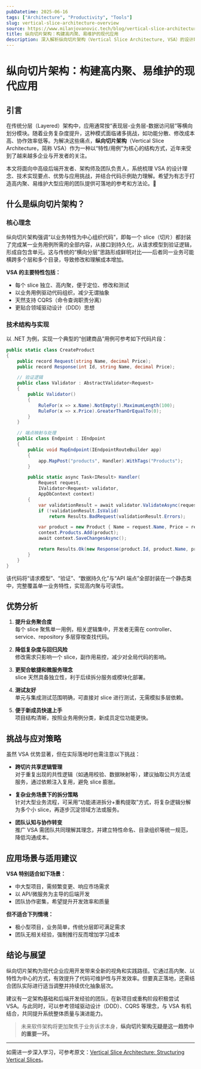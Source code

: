 ```yaml
---
pubDatetime: 2025-06-16
tags: ["Architecture", "Productivity", "Tools"]
slug: vertical-slice-architecture-overview
source: https://www.milanjovanovic.tech/blog/vertical-slice-architecture-structuring-vertical-slices
title: 纵向切片架构：构建高内聚、易维护的现代应用
description: 深入解析纵向切片架构（Vertical Slice Architecture, VSA）的设计理念、技术实现与最佳实践，助力开发团队打造更高效、可维护的企业级系统。
---
```


# 纵向切片架构：构建高内聚、易维护的现代应用

## 引言

在传统分层（Layered）架构中，应用通常按“表现层-业务层-数据访问层”等横向划分模块。随着业务复杂度提升，这种模式面临诸多挑战，如功能分散、修改成本高、协作效率低等。为解决这些痛点，**纵向切片架构**（Vertical Slice Architecture，简称 VSA）作为一种以“特性/用例”为核心的结构方式，近年来受到了越来越多企业与开发者的关注。

本文将面向中高级后端开发者、架构师及团队负责人，系统梳理 VSA 的设计理念、技术实现要点、优势与应用挑战，并结合代码示例助力理解。希望为有志于打造高内聚、易维护大型应用的团队提供可落地的参考和方法论。🚀

## 什么是纵向切片架构？

### 核心理念

纵向切片架构强调“以业务特性为中心组织代码”，即每一个 slice（切片）都封装了完成某一业务用例所需的全部内容，从接口到持久化，从请求模型到验证逻辑，形成自包含单元。这与传统的“横向分层”思路形成鲜明对比——后者同一业务可能横跨多个层和多个目录，导致修改和理解成本增加。

**VSA 的主要特性包括：**

- 每个 slice 独立、高内聚，便于定位、修改和测试
- 以业务用例驱动代码组织，减少无谓抽象
- 天然支持 CQRS（命令查询职责分离）
- 更贴合领域驱动设计（DDD）思想

### 技术结构与实现

以 .NET 为例，实现一个典型的“创建商品”用例可参考如下代码片段：

```csharp
public static class CreateProduct
{
    public record Request(string Name, decimal Price);
    public record Response(int Id, string Name, decimal Price);

    // 验证逻辑
    public class Validator : AbstractValidator<Request>
    {
        public Validator()
        {
            RuleFor(x => x.Name).NotEmpty().MaximumLength(100);
            RuleFor(x => x.Price).GreaterThanOrEqualTo(0);
        }
    }

    // 端点映射与处理
    public class Endpoint : IEndpoint
    {
        public void MapEndpoint(IEndpointRouteBuilder app)
        {
            app.MapPost("products", Handler).WithTags("Products");
        }

        public static async Task<IResult> Handler(
            Request request,
            IValidator<Request> validator,
            AppDbContext context)
        {
            var validationResult = await validator.ValidateAsync(request);
            if (!validationResult.IsValid)
                return Results.BadRequest(validationResult.Errors);

            var product = new Product { Name = request.Name, Price = request.Price };
            context.Products.Add(product);
            await context.SaveChangesAsync();

            return Results.Ok(new Response(product.Id, product.Name, product.Price));
        }
    }
}
```

该代码将“请求模型”、“验证”、“数据持久化”与“API 端点”全部封装在一个静态类中，完整覆盖单一业务特性，实现高内聚与可读性。

## 优势分析

1. **提升业务聚合度**  
   每个 slice 聚焦单一用例，相关逻辑集中，开发者无需在 controller、service、repository 多层穿梭查找代码。

2. **降低复杂度与回归风险**  
   修改需求只影响一个 slice，副作用易控，减少对全局代码的影响。

3. **更契合敏捷和微服务理念**  
   slice 天然具备独立性，利于后续拆分服务或模块化部署。

4. **测试友好**  
   单元与集成测试范围明确，可直接对 slice 进行测试，无需模拟多层依赖。

5. **便于新成员快速上手**  
   项目结构清晰，按照业务用例分类，新成员定位功能更快。

## 挑战与应对策略

虽然 VSA 优势显著，但在实际落地时也需注意以下挑战：

- **跨切片共享逻辑管理**  
  对于重复出现的共性逻辑（如通用校验、数据映射等），建议抽取公共方法或服务，通过依赖注入复用，避免 slice 膨胀。

- **复杂业务场景下的拆分策略**  
  针对大型业务流程，可采用“功能递进拆分+重构提取”方式，将复杂逻辑分解为多个小 slice，再逐步沉淀领域方法或服务。

- **团队认知与协作转变**  
  推广 VSA 需团队共同理解其理念，并建立特性命名、目录组织等统一规范，降低沟通成本。

## 应用场景与适用建议

**VSA 特别适合如下场景：**

- 中大型项目，需频繁变更、响应市场需求
- 以 API/微服务为主导的后端开发
- 团队协作密集，希望提升开发效率和质量

**但不适合下列情境：**

- 极小型项目，业务简单，传统分层即可满足需求
- 团队无相关经验，强制推行反而增加学习成本

## 结论与展望

纵向切片架构为现代企业应用开发带来全新的视角和实践路径。它通过高内聚、以特性为中心的方式，有效提升了代码可维护性与开发效率。但要真正落地，还需结合团队实际进行适当调整并持续优化抽象层次。

建议有一定架构基础和后端开发经验的团队，在新项目或重构阶段积极尝试 VSA。与此同时，可以参考领域驱动设计（DDD）、CQRS 等理念，与 VSA 有机结合，共同提升系统整体质量与演进能力。

> 未来软件架构将更加聚焦于业务诉求本身，**纵向切片架构无疑是这一趋势中的重要一环。**

---

如需进一步深入学习，可参考原文：[Vertical Slice Architecture: Structuring Vertical Slices](https://www.milanjovanovic.tech/blog/vertical-slice-architecture-structuring-vertical-slices)。
